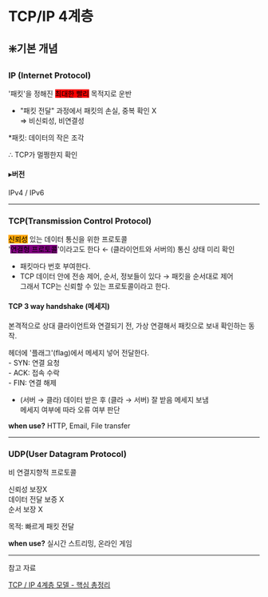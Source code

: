 # TCP/IP 4계층

## ❇️기본 개념

### IP (Internet Protocol)

&#x20;'패킷'을 정해진 <mark style="background-color:red;">최대한 빨리</mark> 목적지로 운반&#x20;

* "패킷 전달" 과정에서 패킷의 손실, 중복 확인 X \
  ⇒ 비신뢰성, 비연결성&#x20;

\*패킷: 데이터의 작은 조각

∴ TCP가 멀쩡한지 확인

#### ▸버전&#x20;

IPv4 / IPv6

***

### TCP(Transmission Control Protocol)&#x20;

<mark style="background-color:orange;">신뢰성</mark> 있는 데이터 통신을 위한 프로토콜 \
'<mark style="background-color:purple;">연결형 프로토콜</mark>'이라고도 한다 ← (클라이언트와 서버의) 통신 상태 미리 확인

* 패킷마다 번호 부여한다.
* TCP 데이터 안에 전송 제어, 순서, 정보들이 있다 → 패킷을 순서대로 제어\
  그래서 TCP는 신뢰할 수 있는 프로토콜이라고 한다.

#### TCP 3 way handshake (메세지)&#x20;

본격적으로 상대 클라이언트와 연결되기 전, 가상 연결해서 패킷으로 보내 확인하는 동작.&#x20;

헤더에 '플래그'(flag)에서 메세지 넣어 전달한다.\
\- SYN: 연결 요청 \
\- ACK: 접속 수락\
\- FIN: 연결 해제

* (서버 → 클라) 데이터 받은 후 (클라 → 서버) 잘 받음 메세지 보냄 \
  메세지 여부에 따라 오류 여부 판단

**when use?** HTTP, Email, File transfer

***

### UDP(User Datagram Protocol)&#x20;

비 연결지향적 프로토콜

신뢰성 보장X \
데이터 전달 보증 X \
순서 보장 X

목적: 빠르게 패킷 전달

**when use?** 실시간 스트리밍, 온라인 게임



***

참고 자료

[TCP / IP 4계층 모델 - 핵심 총정리](https://inpa.tistory.com/329)
